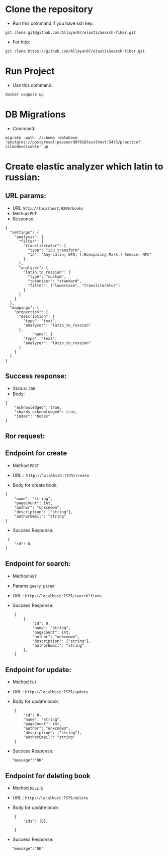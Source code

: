 # Clone the repository
* Run this command if you have ssh key:
```
git clone git@github.com:Allayar07/elasticSearch-fiber.git
```
* For http:
```
git clone https://github.com/Allayar07/elasticSearch-fiber.git
```
# Run  Project
* Use this command:
```
docker compose up
```
# DB Migrations
* Command:
```
migrate -path ./schema -database 'postgres://postgresql:password0701@localhost:5475/practice?sslmode=disable' up
```
# Create elastic analyzer which latin to russian:
## URL params:
* URL ```http://localhost:9200/books```
* Method ```PUT```
* Response:
```
{
  "settings": {
    "analysis": {
      "filter": {
        "transliterator": {
          "type": "icu_transform",
          "id": "Any-Latin; NFD; [:Nonspacing Mark:] Remove; NFC"
        }
      },
      "analyzer": {
        "latin_to_russian": {
          "type": "custom",
          "tokenizer": "standard",
          "filter": ["lowercase", "transliterator"]
        }
      }
    }
  },
  "mappings": {
    "properties": {
      "description": {
        "type": "text",
        "analyzer": "latin_to_russian"
      },
			"name": {
        "type": "text",
        "analyzer": "latin_to_russian"
      }
    }
  }
}
```
## Success response:
* Status: ```200```
* Body:
```
{
	"acknowledged": true,
	"shards_acknowledged": true,
	"index": "books"
}
```
## Ror request:
## Endpoint for create
* Method ```POST```

* URL :``` http://localhost:7575/create```

* Body for create book:
```
{
	"name": "string",
	"pageCount": int,
	"author": "unkcnown",
	"description": ["string"],
	"authorEmail": "string"
}
```
* Success Response:

```
 {
	"id": 0,
}
```

## Endpoint for search:
* Method ```GET```
* Params ```query param```

* URL : ```http://localhost:7575/search?find=```

* Success Response:

```
    [
        {
            "id": 0,
            "name": "string",
            "pageCount": int,
            "author": "unkcnown",
            "description": ["string"],
            "authorEmail": "string"
        },
    ]

```

## Endpoint for update:
* Method ```PUT```

* URL : ```http://localhost:7575/update```
* Body for update book:
```
    {   
        "id": 0,
        "name": "string",
        "pageCount": int,
        "author": "unkcnown",
        "description": ["string"],
        "authorEmail": "string"
    }
```

* Success Response:

```
   "message":"OK"

```

## Endpoint for deleting book

* Method ```DELETE```

* URL : ```http://localhost:7575/delete```
* Body for update book:
```
    {   
        "ids": [0],
        
    }
```

* Success Response:

```
   "message":"OK"

```



